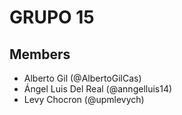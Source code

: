 # GRUPO 15

## Members
- Alberto Gil (@AlbertoGilCas)
- Ángel Luis Del Real (@anngelluis14)
- Levy Chocron (@upmlevych)

